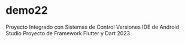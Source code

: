 # demo22

Proyecto Integrado con Sistemas de Control Versiones
IDE de Android Studio 
Proyecto de Framework Flutter y Dart
2023
